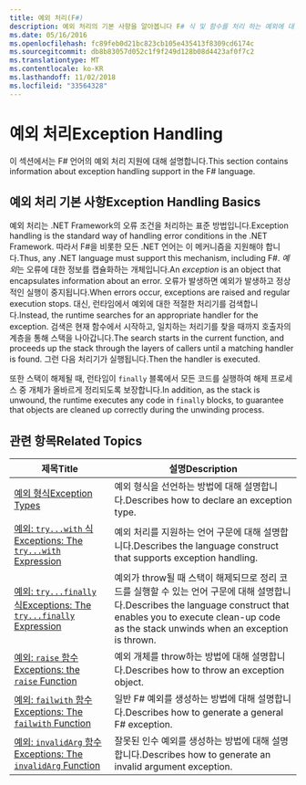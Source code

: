 ```yaml
---
title: 예외 처리(F#)
description: 예외 처리의 기본 사항을 알아봅니다 F# 식 및 함수를 처리 하는 예외에 대 한 링크를 찾아보십시오.
ms.date: 05/16/2016
ms.openlocfilehash: fc89feb0d21bc823cb105e435413f8309cd6174c
ms.sourcegitcommit: db8b83057d052c1f9f249d128b08d4423af0f7c2
ms.translationtype: MT
ms.contentlocale: ko-KR
ms.lasthandoff: 11/02/2018
ms.locfileid: "33564328"
---
```

# <a name="exception-handling"></a><span data-ttu-id="5aa6c-103">예외 처리</span><span class="sxs-lookup"><span data-stu-id="5aa6c-103">Exception Handling</span></span>

<span data-ttu-id="5aa6c-104">이 섹션에서는 F# 언어의 예외 처리 지원에 대해 설명합니다.</span><span class="sxs-lookup"><span data-stu-id="5aa6c-104">This section contains information about exception handling support in the F# language.</span></span>


## <a name="exception-handling-basics"></a><span data-ttu-id="5aa6c-105">예외 처리 기본 사항</span><span class="sxs-lookup"><span data-stu-id="5aa6c-105">Exception Handling Basics</span></span>
<span data-ttu-id="5aa6c-106">예외 처리는 .NET Framework의 오류 조건을 처리하는 표준 방법입니다.</span><span class="sxs-lookup"><span data-stu-id="5aa6c-106">Exception handling is the standard way of handling error conditions in the .NET Framework.</span></span> <span data-ttu-id="5aa6c-107">따라서 F#을 비롯한 모든 .NET 언어는 이 메커니즘을 지원해야 합니다.</span><span class="sxs-lookup"><span data-stu-id="5aa6c-107">Thus, any .NET language must support this mechanism, including F#.</span></span> <span data-ttu-id="5aa6c-108">*예외*는 오류에 대한 정보를 캡슐화하는 개체입니다.</span><span class="sxs-lookup"><span data-stu-id="5aa6c-108">An *exception* is an object that encapsulates information about an error.</span></span> <span data-ttu-id="5aa6c-109">오류가 발생하면 예외가 발생하고 정상적인 실행이 중지됩니다.</span><span class="sxs-lookup"><span data-stu-id="5aa6c-109">When errors occur, exceptions are raised and regular execution stops.</span></span> <span data-ttu-id="5aa6c-110">대신, 런타임에서 예외에 대한 적절한 처리기를 검색합니다.</span><span class="sxs-lookup"><span data-stu-id="5aa6c-110">Instead, the runtime searches for an appropriate handler for the exception.</span></span> <span data-ttu-id="5aa6c-111">검색은 현재 함수에서 시작하고, 일치하는 처리기를 찾을 때까지 호출자의 계층을 통해 스택을 나아갑니다.</span><span class="sxs-lookup"><span data-stu-id="5aa6c-111">The search starts in the current function, and proceeds up the stack through the layers of callers until a matching handler is found.</span></span> <span data-ttu-id="5aa6c-112">그런 다음 처리기가 실행됩니다.</span><span class="sxs-lookup"><span data-stu-id="5aa6c-112">Then the handler is executed.</span></span>

<span data-ttu-id="5aa6c-113">또한 스택이 해제될 때, 런타임이 `finally` 블록에서 모든 코드를 실행하여 해제 프로세스 중 개체가 올바르게 정리되도록 보장합니다.</span><span class="sxs-lookup"><span data-stu-id="5aa6c-113">In addition, as the stack is unwound, the runtime executes any code in `finally` blocks, to guarantee that objects are cleaned up correctly during the unwinding process.</span></span>


## <a name="related-topics"></a><span data-ttu-id="5aa6c-114">관련 항목</span><span class="sxs-lookup"><span data-stu-id="5aa6c-114">Related Topics</span></span>

|<span data-ttu-id="5aa6c-115">제목</span><span class="sxs-lookup"><span data-stu-id="5aa6c-115">Title</span></span>|<span data-ttu-id="5aa6c-116">설명</span><span class="sxs-lookup"><span data-stu-id="5aa6c-116">Description</span></span>|
|-----|-----------|
|[<span data-ttu-id="5aa6c-117">예외 형식</span><span class="sxs-lookup"><span data-stu-id="5aa6c-117">Exception Types</span></span>](exception-types.md)|<span data-ttu-id="5aa6c-118">예외 형식을 선언하는 방법에 대해 설명합니다.</span><span class="sxs-lookup"><span data-stu-id="5aa6c-118">Describes how to declare an exception type.</span></span>|
|[<span data-ttu-id="5aa6c-119">예외: `try...with` 식</span><span class="sxs-lookup"><span data-stu-id="5aa6c-119">Exceptions: The `try...with` Expression</span></span>](the-try-with-expression.md)|<span data-ttu-id="5aa6c-120">예외 처리를 지원하는 언어 구문에 대해 설명합니다.</span><span class="sxs-lookup"><span data-stu-id="5aa6c-120">Describes the language construct that supports exception handling.</span></span>|
|[<span data-ttu-id="5aa6c-121">예외: `try...finally` 식</span><span class="sxs-lookup"><span data-stu-id="5aa6c-121">Exceptions: The `try...finally` Expression</span></span>](the-try-finally-expression.md)|<span data-ttu-id="5aa6c-122">예외가 throw될 때 스택이 해제되므로 정리 코드를 실행할 수 있는 언어 구문에 대해 설명합니다.</span><span class="sxs-lookup"><span data-stu-id="5aa6c-122">Describes the language construct that enables you to execute clean-up code as the stack unwinds when an exception is thrown.</span></span>|
|[<span data-ttu-id="5aa6c-123">예외: `raise` 함수</span><span class="sxs-lookup"><span data-stu-id="5aa6c-123">Exceptions: the `raise` Function</span></span>](the-raise-Function.md)|<span data-ttu-id="5aa6c-124">예외 개체를 throw하는 방법에 대해 설명합니다.</span><span class="sxs-lookup"><span data-stu-id="5aa6c-124">Describes how to throw an exception object.</span></span>|
|[<span data-ttu-id="5aa6c-125">예외: `failwith` 함수</span><span class="sxs-lookup"><span data-stu-id="5aa6c-125">Exceptions: The `failwith` Function</span></span>](the-failwith-function.md)|<span data-ttu-id="5aa6c-126">일반 F# 예외를 생성하는 방법에 대해 설명합니다.</span><span class="sxs-lookup"><span data-stu-id="5aa6c-126">Describes how to generate a general F# exception.</span></span>|
|[<span data-ttu-id="5aa6c-127">예외: `invalidArg` 함수</span><span class="sxs-lookup"><span data-stu-id="5aa6c-127">Exceptions: The `invalidArg` Function</span></span>](the-invalidArg-function.md)|<span data-ttu-id="5aa6c-128">잘못된 인수 예외를 생성하는 방법에 대해 설명합니다.</span><span class="sxs-lookup"><span data-stu-id="5aa6c-128">Describes how to generate an invalid argument exception.</span></span>|
